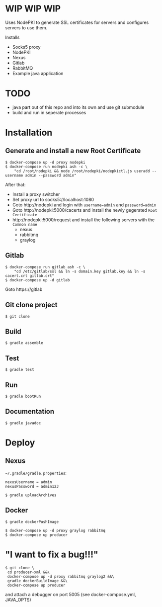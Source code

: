 # WIP WIP WIP 

Uses NodePKI to generate SSL certificates for servers and configures servers to use them. 

Installs
 * Socks5 proxy
 * NodePKI
 * Nexus
 * Gitlab
 * RabbitMQ
 * Example java application

# TODO 
 * java part out of this repo and into its own and use git submodule
 * build and run in seperate processes

# Installation

## Generate and install a new Root Certificate

```
$ docker-compose up -d proxy nodepki
$ docker-compose run nodepki ash -c \
    "cd /root/nodepki && node /root/nodepki/nodepkictl.js useradd --username admin --password admin"

```

After that:

 * Install a proxy switcher
 * Set proxy url to socks5://localhost:1080
 * Goto http://nodepki and login with `username=admin` and `password=admin`
 * Goto http://nodepki:5000/cacerts and install the newly gegerated `Root Certificate` 
 * http://nodepki:5000/request and install the following servers with the `Common name`
   * nexus
   * rabbitmq
   * graylog

## Gitlab

```
$ docker-compose run gitlab ash -c \
    "cd /etc/gitlab/ssl && ln -s domain.key gitlab.key && ln -s cacert.crt gitlab.crt"
$ docker-compose up -d gitlab
```

Goto https://gitlab


## Git clone project 

```
$ git clone
```

## Build
```
$ gradle assemble
```

## Test
```
$ gradle test
```

## Run
```
$ gradle bootRun
```

## Documentation
```
$ gradle javadoc
```

# Deploy

## Nexus

`~/.gradle/gradle.properties`:

```
nexusUsername = admin
nexusPassword = admin123
```

```
$ gradle uploadArchives
```

## Docker

```
$ gradle dockerPushImage
```

```
$ docker-compose up -d proxy graylog rabbitmq
$ docker-compose up producer
```

# "I want to fix a bug!!!"

```
$ git clone \
 cd producer-xml &&\
 docker-compose up -d proxy rabbitmq graylog2 &&\
 gradle dockerBuildImage &&\
 docker-compose up producer
```

and attach a debugger on port 5005 (see docker-compose.yml, JAVA_OPTS)
